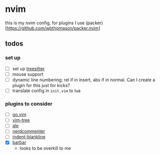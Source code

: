 # nvim
this is my nvim config. for plugins I use (packer)[https://github.com/wbthomason/packer.nvim] 

## todos
### set up

- [ ] set up [treesitter](https://github.com/nvim-treesitter/nvim-treesitter)
- [ ] mouse support
- [ ] dynamic line numbering; rel if in insert, abs if in normal. Can I create a plugin for this just for kicks?
- [ ] translate config in `init.vim` to lua

### plugins to consider
- [ ] [go.vim](https://github.com/ray-x/go.nvim)
- [ ] [vim-tree](https://github.com/kyazdani42/nvim-tree.lua)
- [ ] [ale](https://github.com/dense-analysis/ale)
- [ ] [nerdcommenter](https://github.com/preservim/nerdcommenter)
- [ ] [indent-blankline](https://github.com/lukas-reineke/indent-blankline.nvim)
- [x] [barbar](https://github.com/romgrk/barbar.nvim)
  - looks to be overkill to me
